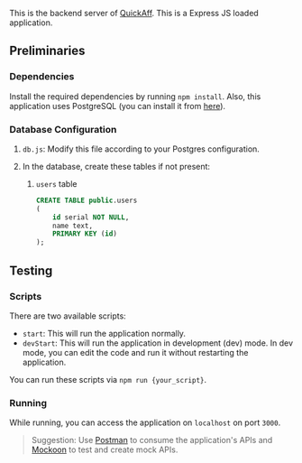 This is the backend server of [QuickAff](https://github.com/riru12/QuickAff/). This is a Express JS loaded application.



## Preliminaries

### Dependencies

Install the required dependencies by running `npm install`. Also, this application uses PostgreSQL (you can install it from [here](https://www.postgresql.org/)).



### Database Configuration

1. `db.js`: Modify this file according to your Postgres configuration.

2. In the database, create these tables if not present:

   1. `users` table

      ```sql
      CREATE TABLE public.users
      (
          id serial NOT NULL,
          name text,
          PRIMARY KEY (id)
      );
      ```

      

## Testing

### Scripts

There are two available scripts:

* `start`: This will run the application normally.
* `devStart`: This will run the application in development (dev) mode. In dev mode, you can edit the code and run it without restarting the application.

You can run these scripts via `npm run {your_script}`.



### Running

While running, you can access the application on `localhost` on port `3000`.

> Suggestion: Use [Postman](https://www.postman.com/) to consume the application's APIs and [Mockoon](https://mockoon.com/) to test and create mock APIs.